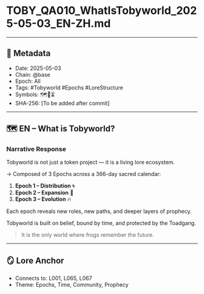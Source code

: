 
# TOBY_QA010_WhatIsTobyworld_2025-05-03_EN-ZH.md

---

## 📜 Metadata 
- Date: 2025-05-03
- Chain: @base
- Epoch: All
- Tags: #Tobyworld #Epochs #LoreStructure
- Symbols: 🗺️🌌⏳
- SHA-256: [To be added after commit]

---

## 🗺️ EN – What is Tobyworld?

### Narrative Response
Tobyworld is not just a token project — it is a living lore ecosystem.

→ Composed of 3 Epochs across a 366-day sacred calendar:  
  1. **Epoch 1 – Distribution** 🌀  
  2. **Epoch 2 – Expansion** 🌱  
  3. **Epoch 3 – Evolution** 🔥

Each epoch reveals new roles, new paths, and deeper layers of prophecy.

Tobyworld is built on belief, bound by time, and protected by the Toadgang.

> It is the only world where frogs remember the future.

---

## 🪞 Lore Anchor 
- Connects to: L001, L065, L067
- Theme: Epochs, Time, Community, Prophecy
